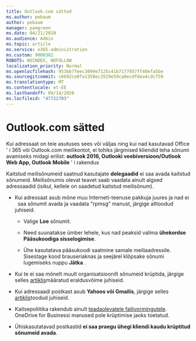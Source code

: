 ```yaml
---
title: Outlook.com sätted
ms.author: pebaum
author: pebaum
manager: pamgreen
ms.date: 04/21/2020
ms.audience: Admin
ms.topic: article
ms.service: o365-administration
ms.custom: 9000302
ROBOTS: NOINDEX, NOFOLLOW
localization_priority: Normal
ms.openlocfilehash: 953bb7feec3099e7125c41b7177057ff40efa5be
ms.sourcegitcommit: c6692ce0fa1358ec3529e59ca0ecdfdea4cdc759
ms.translationtype: MT
ms.contentlocale: et-EE
ms.lasthandoff: 09/14/2020
ms.locfileid: "47722703"
---
```

# <a name="settings-in-outlookcom"></a>Outlook.com sätted

Kui adressaat on teie asutuses sees või väljas ning kui nad kasutavad Office ' i 365 või Outlook.com meilikontot, ei tohiks järgmised kliendid teha sõnumi avamiseks midagi erilist: **outlook 2016, Outlooki veebiversioon/Outlook Web App, Outlook Mobile** ' i rakendus

Kaitstud meilisõnumeid saatnud kasutajate **delegaadid** ei saa avada kaitstud sõnumeid. Meilisõnumis olevat teavet saab vaadata ainult algsed adressaadid (isikul, kellele on saadetud kaitstud meilisõnum).

- Kui adressaat asub mõne muu Interneti-teenuse pakkuja juures ja nad ei &nbsp; saa sõnumit avada ja vaadata "rpmsg" manust, järgige alltoodud juhiseid.
    
    - Valige **Loe** sõnumit.
    
    - Need suunatakse ümber lehele, kus nad peaksid valima **ühekordse Pääsukoodiga sisselogimise**.
    
    - Ühe kasutatava pääsukoodi saatmine samale meiliaadressile. Sisestage kood brauseriaknas ja seejärel klõpsake sõnumi lugemiseks nuppu **Jätka** .

- Kui te ei saa mõnelt muult organisatsioonilt sõnumeid krüptida, järgige selles [artiklis](https://support.office.com/article/known-issues-opening-irm-protected-emails-sent-from-users-in-other-office-365-organizations-0dec0593-a05d-4aa2-8445-9311ebab3164)määratud eraldusvõime juhiseid.

- Kui adressaadi postkast asub **Yahoos või Gmailis**, järgige </span> selles [artiklis](https://support.office.com/article/how-do-i-open-a-protected-message-1157a286-8ecc-4b1e-ac43-2a608fbf3098)toodud juhiseid.

- Kaitsepoliitika rakendub ainult [teadaolevatele failivormingutele](https://docs.microsoft.com/azure/information-protection/rms-client/client-admin-guide-file-types). OneDrive for Businessi manused pole krüptimise jaoks toetatud.

- Ühiskasutatavad postkastid **ei saa praegu ühegi kliendi kaudu krüptitud sõnumeid avada**. 
